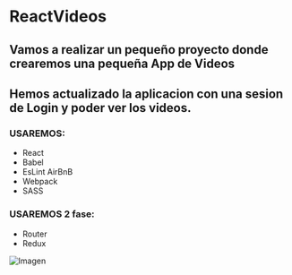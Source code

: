 # ReactVideos

## Vamos a realizar un pequeño proyecto donde crearemos una pequeña App de Videos

## Hemos actualizado la aplicacion con una sesion de Login y poder ver los videos.

### USAREMOS:

- React
- Babel
- EsLint AirBnB
- Webpack
- SASS

### USAREMOS 2 fase:

- Router
- Redux

![Imagen](https://desarrolloweb.com/archivoimg/general/4458.png)
